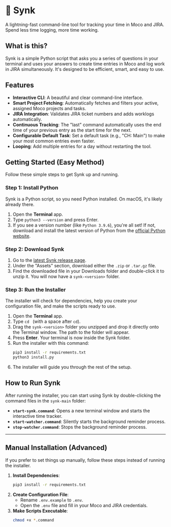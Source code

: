 # 🚀 Synk

A lightning-fast command-line tool for tracking your time in Moco and JIRA. Spend less time logging, more time working.

## What is this?

Synk is a simple Python script that asks you a series of questions in your terminal and uses your answers to create time entries in Moco and log work in JIRA simultaneously. It's designed to be efficient, smart, and easy to use.

## Features

* **Interactive CLI**: A beautiful and clear command-line interface.
* **Smart Project Fetching**: Automatically fetches and filters your active, assigned Moco projects and tasks.
* **JIRA Integration**: Validates JIRA ticket numbers and adds worklogs automatically.
* **Continuous Tracking**: The "last" command automatically uses the end time of your previous entry as the start time for the next.
* **Configurable Default Task**: Set a default task (e.g., "CH: Main") to make your most common entries even faster.
* **Looping**: Add multiple entries for a day without restarting the tool.

## Getting Started (Easy Method)

Follow these simple steps to get Synk up and running.

### Step 1: Install Python

Synk is a Python script, so you need Python installed. On macOS, it's likely already there.

1.  Open the **Terminal** app.
2.  Type `python3 --version` and press Enter.
3.  If you see a version number (like `Python 3.9.6`), you're all set! If not, download and install the latest version of Python from the [official Python website](https://www.python.org/downloads/).

### Step 2: Download Synk

1.  Go to the [latest Synk release page](https://github.com/vass-cornelius/synk/releases/latest).
2.  Under the "Assets" section, download either the `.zip` or `.tar.gz` file.
3.  Find the downloaded file in your Downloads folder and double-click it to unzip it. You will now have a `synk-<version>` folder.

### Step 3: Run the Installer

The installer will check for dependencies, help you create your configuration file, and make the scripts ready to use.

1.  Open the **Terminal** app.
2.  Type `cd ` (with a space after `cd`).
3.  Drag the `synk-<version>` folder you unzipped and drop it directly onto the Terminal window. The path to the folder will appear.
4.  Press **Enter**. Your terminal is now inside the Synk folder.
5.  Run the installer with this command:
    ```bash
    pip3 install -r requirements.txt
    python3 install.py
    ```
6.  The installer will guide you through the rest of the setup.

## How to Run Synk

After running the installer, you can start using Synk by double-clicking the command files in the `synk-main` folder:

* **`start-synk.command`**: Opens a new terminal window and starts the interactive time tracker.
* **`start-watcher.command`**: Silently starts the background reminder process.
* **`stop-watcher.command`**: Stops the background reminder process.

---

## Manual Installation (Advanced)

If you prefer to set things up manually, follow these steps instead of running the installer.

1.  **Install Dependencies**:
    ```bash
    pip3 install -r requirements.txt
    ```
2.  **Create Configuration File**:
    * Rename `.env.example` to `.env`.
    * Open the `.env` file and fill in your Moco and JIRA credentials.
3.  **Make Scripts Executable**:
    ```bash
    chmod +x *.command
    ```